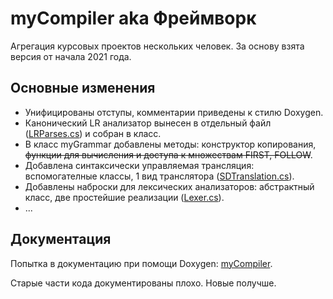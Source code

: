 # myCompiler aka Фреймворк

Агрегация курсовых проектов нескольких человек. За основу взята версия от начала 2021 года.

## Основные изменения

* Унифицированы отступы, комментарии приведены к стилю Doxygen.
* Канонический LR анализатор вынесен в отдельный файл ([LRParses.cs](https://github.com/iktovr/myCompiler/blob/main/MPTranslator/LRParser.cs)) и собран в класс.
* В класс myGrammar добавлены методы: конструктор копирования, ~~функции для вычисления и доступа к множествам FIRST, FOLLOW~~.
* Добавлена синтаксически управляемая трансляция: вспомогателные классы, 1 вид транслятора ([SDTranslation.cs](https://github.com/iktovr/myCompiler/blob/main/MPTranslator/SDTranslation.cs)).
* Добавлены наброски для лексических анализаторов: абстрактный класс, две простейшие реализации ([Lexer.cs](https://github.com/iktovr/myCompiler/blob/main/MPTranslator/Lexer.cs)).
* ...

## Документация

Попытка в документацию при помощи Doxygen: [myCompiler](https://iktovr.github.io/myCompiler/).

Старые части кода документированы плохо. Новые получше.
